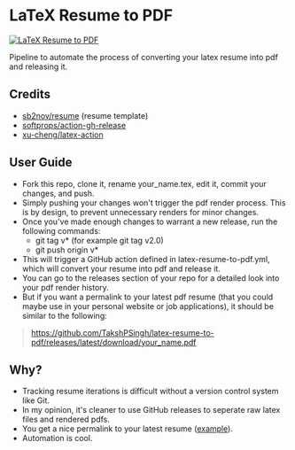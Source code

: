 # LaTeX Resume to PDF

[![LaTeX Resume to PDF](https://github.com/TakshPSingh/latex-resume-to-pdf/actions/workflows/latex-resume-to-pdf.yml/badge.svg)](https://github.com/TakshPSingh/latex-resume-to-pdf/actions/workflows/latex-resume-to-pdf.yml)

Pipeline to automate the process of converting your latex resume into pdf and releasing it.

## Credits

* [sb2nov/resume](https://github.com/sb2nov/resume) (resume template)
* [softprops/action-gh-release](https://github.com/softprops/action-gh-release)
* [xu-cheng/latex-action](https://github.com/xu-cheng/latex-action)

## User Guide

* Fork this repo, clone it, rename your_name.tex, edit it, commit your changes, and push.
* Simply pushing your changes won't trigger the pdf render process. This is by design, to prevent unnecessary renders for minor changes.
* Once you've made enough changes to warrant a new release, run the following commands:
  * git tag v* (for example git tag v2.0)
  * git push origin v*
 * This will trigger a GitHub action defined in latex-resume-to-pdf.yml, which will convert your resume into pdf and release it.
 * You can go to the releases section of your repo for a detailed look into your pdf render history.
 * But if you want a permalink to your latest pdf resume (that you could maybe use in your personal website or job applications), it should be similar to the following:
 
> https://github.com/TakshPSingh/latex-resume-to-pdf/releases/latest/download/your_name.pdf

## Why?

* Tracking resume iterations is difficult without a version control system like Git.
* In my opinion, it's cleaner to use GitHub releases to seperate raw latex files and rendered pdfs.
* You get a nice permalink to your latest resume ([example](https://github.com/TakshPSingh/latex-resume-to-pdf/releases/latest/download/your_name.pdf)).
* Automation is cool.
